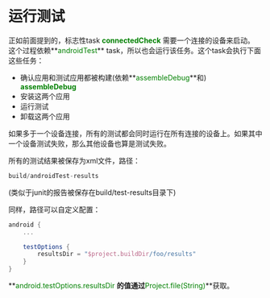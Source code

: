 #  运行测试
正如前面提到的，标志性task **<font color='green'>connectedCheck</font>** 需要一个连接的设备来启动。
这个过程依赖**<font color='green'>androidTest</font>** task，所以也会运行该任务。这个task会执行下面这些任务：
* 确认应用和测试应用都被构建(依赖**<font color='green'>assembleDebug</font>**和)
**<font color='green'>assembleDebug</font>**
* 安装这两个应用
* 运行测试
* 卸载这两个应用

如果多于一个设备连接，所有的测试都会同时运行在所有连接的设备上。如果其中一个设备测试失败，那么其他设备也算是测试失败。

所有的测试结果被保存为xml文件，路径：
``` groovy
build/androidTest-results
```
(类似于junit的报告被保存在build/test-results目录下)

同样，路径可以自定义配置：
``` groovy
android {
    ...

    testOptions {
        resultsDir = "$project.buildDir/foo/results"
    }
}
```
**<font color='green'>android.testOptions.resultsDir </font>**的值通过**<font color='green'>Project.file(String)</font>**获取。
